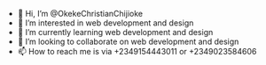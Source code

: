 - 👋 Hi, I’m @OkekeChristianChijioke
- 👀 I’m interested in web development and design 
- 🌱 I’m currently learning web development and design 
- 💞️ I’m looking to collaborate on web development and design 
- 📫 How to reach me is via +2349154443011 or +2349023584606

<!---
OkekeChristianChijioke/OkekeChristianChijioke is a ✨ special ✨ repository because its `README.md` (this file) appears on your GitHub profile.
You can click the Preview link to take a look at your changes.
--->
